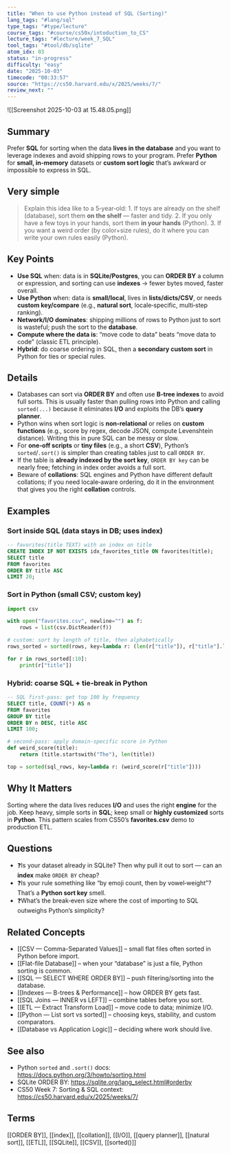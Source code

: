 ```yaml
---
title: "When to use Python instead of SQL (Sorting)"  
lang_tags: "#lang/sql"
type_tags: "#type/lecture"
course_tags: "#course/cs50x/intoduction_to_CS"
lecture_tags: "#lecture/week_7_SQL"
tool_tags: "#tool/db/sqlite"
atom_idx: 03
status: "in-progress"
difficulty: "easy"
date: "2025-10-03"
timecode: "00:33:57"
source: "https://cs50.harvard.edu/x/2025/weeks/7/"
review_next: ""
---
```


![[Screenshot 2025-10-03 at 15.48.05.png]]

## Summary
Prefer **SQL** for sorting when the data **lives in the database** and you want to leverage indexes and avoid shipping rows to your program. Prefer **Python** for **small, in‑memory** datasets or **custom sort logic** that’s awkward or impossible to express in SQL.

## Very simple

> Explain this idea like to a 5‑year‑old:
    1. If toys are already on the shelf (database), sort them **on the shelf** — faster and tidy.
    2. If you only have a few toys in your hands, sort them **in your hands** (Python).
    3. If you want a weird order (by color+size rules), do it where you can write your own rules easily (Python).

## Key Points
- **Use SQL** when: data is in **SQLite/Postgres**, you can **ORDER BY** a column or expression, and sorting can use **indexes** → fewer bytes moved, faster overall.
- **Use Python** when: data is **small/local**, lives in **lists/dicts/CSV**, or needs **custom key/compare** (e.g., **natural sort**, locale‑specific, multi‑step ranking).
- **Network/I/O dominates**: shipping millions of rows to Python just to sort is wasteful; push the sort to the **database**.
- **Compute where the data is**: “move code to data” beats “move data to code” (classic ETL principle).
- **Hybrid**: do coarse ordering in SQL, then a **secondary custom sort** in Python for ties or special rules.

## Details
- Databases can sort via **ORDER BY** and often use **B‑tree indexes** to avoid full sorts. This is usually faster than pulling rows into Python and calling `sorted(...)` because it eliminates **I/O** and exploits the DB’s **query planner**.
- Python wins when sort logic is **non‑relational** or relies on **custom functions** (e.g., score by regex, decode JSON, compute Levenshtein distance). Writing this in pure SQL can be messy or slow.
- For **one‑off scripts** or **tiny files** (e.g., a short **CSV**), Python’s `sorted`/`.sort()` is simpler than creating tables just to call `ORDER BY`.
- If the table is **already indexed by the sort key**, `ORDER BY key` can be nearly free; fetching in index order avoids a full sort.
- Beware of **collations**: SQL engines and Python have different default collations; if you need locale‑aware ordering, do it in the environment that gives you the right **collation** controls.

## Examples

### Sort inside SQL (data stays in DB; uses index)
```sql
-- favorites(title TEXT) with an index on title
CREATE INDEX IF NOT EXISTS idx_favorites_title ON favorites(title);
SELECT title
FROM favorites
ORDER BY title ASC
LIMIT 20;
```

### Sort in Python (small CSV; custom key)
```python
import csv

with open("favorites.csv", newline="") as f:
    rows = list(csv.DictReader(f))

# custom: sort by length of title, then alphabetically
rows_sorted = sorted(rows, key=lambda r: (len(r["title"]), r["title"].lower()))

for r in rows_sorted[:10]:
    print(r["title"])
```

### Hybrid: coarse SQL + tie‑break in Python
```sql
-- SQL first-pass: get top 100 by frequency
SELECT title, COUNT(*) AS n
FROM favorites
GROUP BY title
ORDER BY n DESC, title ASC
LIMIT 100;
```
```python
# second-pass: apply domain-specific score in Python
def weird_score(title):
    return (title.startswith("The"), len(title))

top = sorted(sql_rows, key=lambda r: (weird_score(r["title"])))
```

## **Why It Matters**
Sorting where the data lives reduces **I/O** and uses the right **engine** for the job. Keep heavy, simple sorts in **SQL**; keep small or **highly customized** sorts in **Python**. This pattern scales from CS50’s **favorites.csv** demo to production ETL.

## Questions
- ❓Is your dataset already in SQLite? Then why pull it out to sort — can an **index** make `ORDER BY` cheap?
- ❓Is your rule something like “by emoji count, then by vowel‑weight”? That’s a **Python sort key** smell.
- ❓What’s the break‑even size where the cost of importing to SQL outweighs Python’s simplicity?

## Related Concepts
- [[CSV — Comma-Separated Values]] – small flat files often sorted in Python before import.
- [[Flat-file Database]] – when your “database” is just a file, Python sorting is common.
- [[SQL — SELECT WHERE ORDER BY]] – push filtering/sorting into the database.
- [[Indexes — B-trees & Performance]] – how ORDER BY gets fast.
- [[SQL Joins — INNER vs LEFT]] – combine tables before you sort.
- [[ETL — Extract Transform Load]] – move code to data; minimize I/O.
- [[Python — List sort vs sorted]] – choosing keys, stability, and custom comparators.
- [[Database vs Application Logic]] – deciding where work should live.

## See also
- Python `sorted` and `.sort()` docs: https://docs.python.org/3/howto/sorting.html  
- SQLite ORDER BY: https://sqlite.org/lang_select.html#orderby  
- CS50 Week 7: Sorting & SQL context: https://cs50.harvard.edu/x/2025/weeks/7/

## Terms
[[ORDER BY]], [[index]], [[collation]], [[I/O]], [[query planner]], [[natural sort]], [[ETL]], [[SQLite]], [[CSV]], [[sorted()]]
